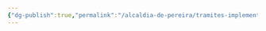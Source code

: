 ```yaml
---
{"dg-publish":true,"permalink":"/alcaldia-de-pereira/tramites-implementados/autoreconocimiento-y-certificacion-de-dignatarios-certificados/","dgPassFrontmatter":true}
---
```


